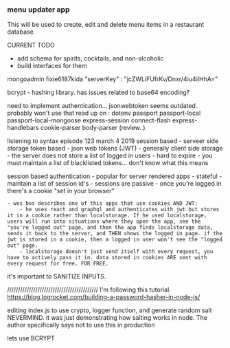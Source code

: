 ### menu updater app

This will be used to create, edit and delete menu items in a restaurant database

CURRENT TODO
- add schema for spirits, cocktails, and non-alcoholic
- build interfaces for them

mongoadmin
fixie6187kida
"serverKey" : "jcZWLiFUfrKv/Dnxr/4iu4iIHhA="

bcrypt - hashing library. has issues related to base64 encoding? 

need to implement authentication...
jsonwebtoken seems outdated. probably won't use that
read up on :
dotenv
passport
passport-local
passport-local-mongoose
express-session
connect-flash
express-handlebars
cookie-parser
body-parser (review..)

listening to syntax episode 123 march 4 2019
  session based - serveer side storage
  token based 
    - json web tokens (JWT)
    - generally client side storage
    - the server does not store a list of logged in users
    - hard to expire - you must maintain a list of blacklisted tokens... don't know what this means
    

  session based authentication
    - popular for server rendered apps
    - stateful
    - maintain a list of session id's
    - sessions are passive - once you're logged in there's a cookie "set in your browser"
    
    - wes bos describes one of this apps that use cookies AND JWT: 
        - he uses react and graphql and authenticates with jwt but stores it in a cookie rather than localstorage. If he used localstorage, users will run into situations where they open the app, see the "you're logged out" page, and then the app finds localstorage data, sends it back to the server, and THEN shows the logged in page. if the jwt is stored in a cookie, then a logged in user won't see the "logged out" page.  
        - localstorage doesn't just send itself with every request, you have to actively pass it in. data stored in cookies ARE sent with every request for free. FOR FREE.

  it's important to SANITIZE INPUTS.

//////////////////////////////////////////
  I'm following this tutorial:
  https://blog.logrocket.com/building-a-password-hasher-in-node-js/

  editing index.js to use crypto, logger function, and generate random salt
  NEVERMIND. it was just demonstrating how salting works in node. The author specifically says not to use this in production

lets use BCRYPT